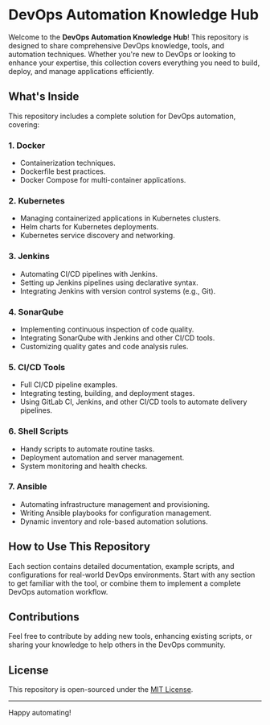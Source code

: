 # DevOps Automation Knowledge Hub

Welcome to the **DevOps Automation Knowledge Hub**! This repository is designed to share comprehensive DevOps knowledge, tools, and automation techniques. Whether you're new to DevOps or looking to enhance your expertise, this collection covers everything you need to build, deploy, and manage applications efficiently.

## What's Inside

This repository includes a complete solution for DevOps automation, covering:

### 1. Docker
- Containerization techniques.
- Dockerfile best practices.
- Docker Compose for multi-container applications.

### 2. Kubernetes
- Managing containerized applications in Kubernetes clusters.
- Helm charts for Kubernetes deployments.
- Kubernetes service discovery and networking.

### 3. Jenkins
- Automating CI/CD pipelines with Jenkins.
- Setting up Jenkins pipelines using declarative syntax.
- Integrating Jenkins with version control systems (e.g., Git).

### 4. SonarQube
- Implementing continuous inspection of code quality.
- Integrating SonarQube with Jenkins and other CI/CD tools.
- Customizing quality gates and code analysis rules.

### 5. CI/CD Tools
- Full CI/CD pipeline examples.
- Integrating testing, building, and deployment stages.
- Using GitLab CI, Jenkins, and other CI/CD tools to automate delivery pipelines.

### 6. Shell Scripts
- Handy scripts to automate routine tasks.
- Deployment automation and server management.
- System monitoring and health checks.

### 7. Ansible
- Automating infrastructure management and provisioning.
- Writing Ansible playbooks for configuration management.
- Dynamic inventory and role-based automation solutions.

## How to Use This Repository

Each section contains detailed documentation, example scripts, and configurations for real-world DevOps environments. Start with any section to get familiar with the tool, or combine them to implement a complete DevOps automation workflow.

## Contributions

Feel free to contribute by adding new tools, enhancing existing scripts, or sharing your knowledge to help others in the DevOps community.

## License

This repository is open-sourced under the [MIT License](LICENSE).

---

Happy automating!

